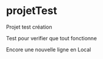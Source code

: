 # projetTest
Projet test création 

Test pour verifier que tout fonctionne

Encore une nouvelle ligne en Local